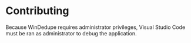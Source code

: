 # Contributing

Because WinDedupe requires administrator privileges, Visual Studio Code must be ran as administrator to debug the application.